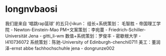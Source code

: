# longnvbaosi
我们是来自 ‘唱跳rap篮球’ 的五只小ikun：  组长+系统策划： 毛智胜 - 帝国理工学院 - Newton-Einstein-Mao PM+文案策划：李宛蔓 - Friedrich-Schiller-Universität Jena - gitti_li-wm 数值+系统策划：罗俊丰 - 密歇根大学 - l410736072 系统策划：陈驰-University of Edinburgh-chenchi0711 美工：董润泽-ernst abbe fachhochschuhle jena - dongrunze002
